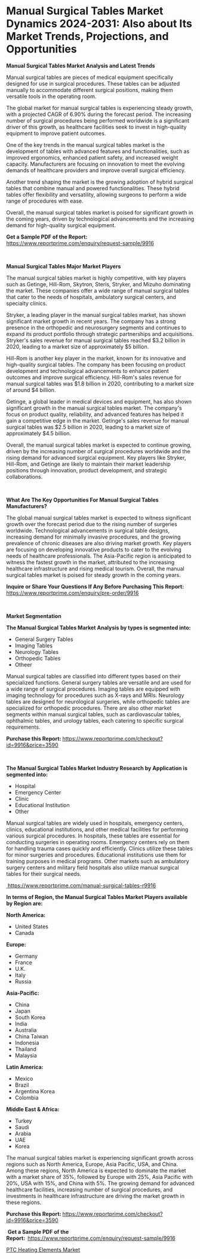 <p><h1>Manual Surgical Tables Market Dynamics 2024-2031: Also about Its Market Trends, Projections, and Opportunities</h1></p><p><strong>Manual Surgical Tables Market Analysis and Latest Trends</strong></p>
<p><p>Manual surgical tables are pieces of medical equipment specifically designed for use in surgical procedures. These tables can be adjusted manually to accommodate different surgical positions, making them versatile tools in the operating room.</p><p>The global market for manual surgical tables is experiencing steady growth, with a projected CAGR of 6.90% during the forecast period. The increasing number of surgical procedures being performed worldwide is a significant driver of this growth, as healthcare facilities seek to invest in high-quality equipment to improve patient outcomes.</p><p>One of the key trends in the manual surgical tables market is the development of tables with advanced features and functionalities, such as improved ergonomics, enhanced patient safety, and increased weight capacity. Manufacturers are focusing on innovation to meet the evolving demands of healthcare providers and improve overall surgical efficiency.</p><p>Another trend shaping the market is the growing adoption of hybrid surgical tables that combine manual and powered functionalities. These hybrid tables offer flexibility and versatility, allowing surgeons to perform a wide range of procedures with ease.</p><p>Overall, the manual surgical tables market is poised for significant growth in the coming years, driven by technological advancements and the increasing demand for high-quality surgical equipment.</p></p>
<p><strong>Get a Sample PDF of the Report:&nbsp;</strong> <a href="https://www.reportprime.com/enquiry/request-sample/9916">https://www.reportprime.com/enquiry/request-sample/9916</a></p>
<p>&nbsp;</p>
<p><strong>Manual Surgical Tables Major Market Players</strong></p>
<p><p>The manual surgical tables market is highly competitive, with key players such as Getinge, Hill-Rom, Skytron, Steris, Stryker, and Mizuho dominating the market. These companies offer a wide range of manual surgical tables that cater to the needs of hospitals, ambulatory surgical centers, and specialty clinics.</p><p>Stryker, a leading player in the manual surgical tables market, has shown significant market growth in recent years. The company has a strong presence in the orthopedic and neurosurgery segments and continues to expand its product portfolio through strategic partnerships and acquisitions. Stryker's sales revenue for manual surgical tables reached $3.2 billion in 2020, leading to a market size of approximately $5 billion.</p><p>Hill-Rom is another key player in the market, known for its innovative and high-quality surgical tables. The company has been focusing on product development and technological advancements to enhance patient outcomes and improve surgical efficiency. Hill-Rom's sales revenue for manual surgical tables was $1.8 billion in 2020, contributing to a market size of around $4 billion.</p><p>Getinge, a global leader in medical devices and equipment, has also shown significant growth in the manual surgical tables market. The company's focus on product quality, reliability, and advanced features has helped it gain a competitive edge in the market. Getinge's sales revenue for manual surgical tables was $2.5 billion in 2020, leading to a market size of approximately $4.5 billion.</p><p>Overall, the manual surgical tables market is expected to continue growing, driven by the increasing number of surgical procedures worldwide and the rising demand for advanced surgical equipment. Key players like Stryker, Hill-Rom, and Getinge are likely to maintain their market leadership positions through innovation, product development, and strategic collaborations.</p></p>
<p>&nbsp;</p>
<p><strong>What Are The Key Opportunities For Manual Surgical Tables Manufacturers?</strong></p>
<p><p>The global manual surgical tables market is expected to witness significant growth over the forecast period due to the rising number of surgeries worldwide. Technological advancements in surgical table designs, increasing demand for minimally invasive procedures, and the growing prevalence of chronic diseases are also driving market growth. Key players are focusing on developing innovative products to cater to the evolving needs of healthcare professionals. The Asia-Pacific region is anticipated to witness the fastest growth in the market, attributed to the increasing healthcare infrastructure and rising medical tourism. Overall, the manual surgical tables market is poised for steady growth in the coming years.</p></p>
<p><strong>Inquire or Share Your Questions If Any Before Purchasing This Report:</strong> <a href="https://www.reportprime.com/enquiry/pre-order/9916">https://www.reportprime.com/enquiry/pre-order/9916</a></p>
<p>&nbsp;</p>
<p><strong>Market Segmentation</strong></p>
<p><strong>The Manual Surgical Tables Market Analysis by types is segmented into:</strong></p>
<p><ul><li>General Surgery Tables</li><li>Imaging Tables</li><li>Neurology Tables</li><li>Orthopedic Tables</li><li>Otheer</li></ul></p>
<p><p>Manual surgical tables are classified into different types based on their specialized functions. General surgery tables are versatile and are used for a wide range of surgical procedures. Imaging tables are equipped with imaging technology for procedures such as X-rays and MRIs. Neurology tables are designed for neurological surgeries, while orthopedic tables are specialized for orthopedic procedures. There are also other market segments within manual surgical tables, such as cardiovascular tables, ophthalmic tables, and urology tables, each catering to specific surgical requirements.</p></p>
<p><strong>Purchase this Report:&nbsp;</strong><a href="https://www.reportprime.com/checkout?id=9916&price=3590">https://www.reportprime.com/checkout?id=9916&price=3590</a></p>
<p>&nbsp;</p>
<p><strong>The Manual Surgical Tables Market Industry Research by Application is segmented into:</strong></p>
<p><ul><li>Hospital</li><li>Emergency Center</li><li>Clinic</li><li>Educational Institution</li><li>Other</li></ul></p>
<p><p>Manual surgical tables are widely used in hospitals, emergency centers, clinics, educational institutions, and other medical facilities for performing various surgical procedures. In hospitals, these tables are essential for conducting surgeries in operating rooms. Emergency centers rely on them for handling trauma cases quickly and efficiently. Clinics utilize these tables for minor surgeries and procedures. Educational institutions use them for training purposes in medical programs. Other markets such as ambulatory surgery centers and military field hospitals also utilize manual surgical tables for their surgical needs.</p></p>
<p><a href="https://www.reportprime.com/manual-surgical-tables-r9916">&nbsp;https://www.reportprime.com/manual-surgical-tables-r9916</a></p>
<p><strong>In terms of Region, the Manual Surgical Tables Market Players available by Region are:</strong></p>
<p>
    <p> <strong> North America: </strong>
        <ul>
            <li>United States</li>
            <li>Canada</li>
        </ul>
        </p> 
    <p> <strong> Europe: </strong>
        <ul>
            <li>Germany</li>
            <li>France</li>
            <li>U.K.</li>
            <li>Italy</li>
            <li>Russia</li>
        </ul>
        </p> 
    <p> <strong> Asia-Pacific: </strong>
        <ul>
            <li>China</li>
            <li>Japan</li>
            <li>South Korea</li>
            <li>India</li>
            <li>Australia</li>
            <li>China Taiwan</li>
            <li>Indonesia</li>
            <li>Thailand</li>
            <li>Malaysia</li>
        </ul>
        </p> 
    <p> <strong> Latin America: </strong>
        <ul>
            <li>Mexico</li>
            <li>Brazil</li>
            <li>Argentina Korea</li>
            <li>Colombia</li>
        </ul>
        </p> 
    <p> <strong> Middle East & Africa: </strong>
        <ul>
            <li>Turkey</li>
            <li>Saudi</li>
            <li>Arabia</li>
            <li>UAE</li>
            <li>Korea</li>
        </ul>
    </p>
    </p>
<p><p>The manual surgical tables market is experiencing significant growth across regions such as North America, Europe, Asia Pacific, USA, and China. Among these regions, North America is expected to dominate the market with a market share of 35%, followed by Europe with 25%, Asia Pacific with 20%, USA with 15%, and China with 5%. The growing demand for advanced healthcare facilities, increasing number of surgical procedures, and investments in healthcare infrastructure are driving the market growth in these regions.</p></p>
<p><strong>Purchase this Report: </strong><a href="https://www.reportprime.com/checkout?id=9916&price=3590">https://www.reportprime.com/checkout?id=9916&price=3590</a></p>
<p>&nbsp;<strong>Get a Sample PDF of the Report:&nbsp;&nbsp;</strong><a href="https://www.reportprime.com/enquiry/request-sample/9916">https://www.reportprime.com/enquiry/request-sample/9916</a></p>
<p><strong></strong></p>
<p><p><a href="https://spotless-saver-8fd.notion.site/PTC-Heating-Elements-Market-Exploring-Market-Share-Market-Trends-and-Future-Growth-e697b3afb795401f903c949425cacad6">PTC Heating Elements Market</a></p></p>